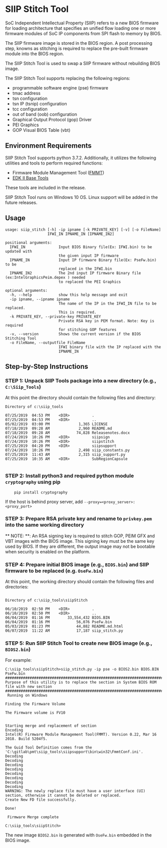 # SIIP Stitch Tool

SoC Independent Intellectual Property (SIIP) refers to a new BIOS firmware for loading architecture that specifies an unified flow loading one or more firmware modules of SoC IP components from SPI flash to memory by BIOS.

The SIIP firmware image is stored in the BIOS region. A post processing step, knowns as stitching is required to replace the pre-built firmware module into the BIOS region.

The SIIP Stitch Tool is used to swap a SIIP firmware without rebuilding BIOS image.

The SIIP Stitch Tool supports replacing the following regions:
  * programmable software engine (pse) firmware
  * tmac address
  * tsn configuration
  * tsn IP (tsnip) configuration
  * tcc configuration
  * out of band (oob) configuration
  * Graphical Output Protocol (gop) Driver
  * PEI Graphics
  * GOP Visual BIOS Table (vbt)


## Environment Requirements

SIIP Stitch Tool supports python 3.7.2. Additionally, it utilizes the following utilities and tools to perform required functions:

* Firmware Module Management Tool ([FMMT](https://firmware.intel.com/develop))
* [EDK II Base Tools](https://github.com/tianocore/tianocore.github.io/wiki/EDK-II-Tools-List)

These tools are included in the release.

SIIP Stitch Tool runs on Windows 10 OS. Linux support will be added in the future releases.

## Usage

```
usage: siip_stitch [-h] -ip ipname [-k PRIVATE_KEY] [-v] [-o FileName]
                   IFWI_IN IPNAME_IN [IPNAME_IN2]

positional arguments:
  IFWI_IN               Input BIOS Binary file(Ex: IFWI.bin) to be updated with
                        the given input IP firmware
  IPNAME_IN             Input IP firmware Binary file(Ex: PseFw.bin) to be
                        replaced in the IFWI.bin
  IPNAME_IN2            The 2nd input IP firmware Binary file (ex:IntelGraphicsPeim.depex ) needed
                        to replaced the PEI Graphics

optional arguments:
  -h, --help            show this help message and exit
  -ip ipname, --ipname ipname
                        The name of the IP in the IFWI_IN file to be replaced.
                        This is required.
  -k PRIVATE_KEY, --private-key PRIVATE_KEY
                        Private RSA key in PEM format. Note: Key is required
                        for stitching GOP features
  -v, --version         Shows the current version if the BIOS Stitching Tool
  -o FileName, --outputfile FileName
                        IFWI binary file with the IP replaced with the
                        IPNAME_IN
```

## Step-by-Step Instructions

### STEP 1: Unpack SIIP Tools package into a new directory (e.g., `C:\Siip_Tools`)

At this point the directory should contain the following files and directory:

```
Directory of c:\siip_tools

07/25/2019  04:53 PM    <DIR>          .
07/25/2019  04:53 PM    <DIR>          ..
05/02/2019  03:00 PM             1,365 LICENSE
07/18/2019  09:28 AM             2,960 README.md
07/18/2019  09:28 AM            74,828 Releasenotes.docx
07/24/2019  10:26 PM    <DIR>          siipsign
07/24/2019  10:26 PM    <DIR>          siipstitch
07/25/2019  04:20 PM    <DIR>          siipsupport
07/24/2019  10:26 PM             2,498 siip_constants.py
07/25/2019  11:43 AM             2,315 siip_support.py
07/25/2019  10:35 AM    <DIR>          SubRegionCapsule


```

### STEP 2: Install python3 and required python module `cryptography` using pip

```
    pip install cryptography
```

If the host is behind proxy server, add `--proxy=<proxy_server>:<proxy_port>`


### STEP 3: Prepare RSA private key and rename to `privkey.pem` into the same working directory

** NOTE: **: An RSA signing key is required to stitch GOP, PEIM GFX and VBT images with the BIOS image. This signing key must be the same key used by BIOS. If they are different, the output image may not be bootable when security is enabled on the platform.


### STEP 4: Prepare initial BIOS image (e.g., `BIOS.bin`) and SIIP firmware to be replaced (e.g. `OseFw.bin`)

At this point, the working directory should contain the following files and directories:

```

Directory of c:\siip_tools\siipStitch

06/10/2019  02:50 PM    <DIR>          .
06/10/2019  02:50 PM    <DIR>          ..
06/04/2019  01:16 PM        33,554,432 BIOS.BIN
06/04/2019  01:16 PM            56,076 PseFw.bin
05/03/2019  01:23 PM            44,882 README.md.html
06/07/2019  11:22 AM            17,187 siip_stitch.py

```


### STEP 5: Run SIIP Stitch Tool to create new BIOS image (e.g., `BIOS2.bin`)

For example:

```
C:\siip_tools\siipStitch>siip_stitch.py -ip pse -o BIOS2.bin BIOS.BIN PseFw.bin
#########################################################################################
Purpose of this utility is to replace the section in System BIOS ROM file with new section
#########################################################################################
 Running on Windows

Finding the Firmware Volume

The Firmware volume is FV10


Starting merge and replacement of section
Encoding
Intel(R) Firmware Module Management Tool(FMMT). Version 0.22, Mar 16 2018. Build 5204f5.

The Guid Tool Definition comes from the 'C:\gitlab\pmt\siip_tools\siipsupport\bin\win32\FmmtConf.ini'.
Decoding
Decoding
Decoding
Decoding
Decoding
Decoding
Decoding
Decoding
WARNING: The newly replace file must have a user interface (UI) section, otherwise it cannot be deleted or replaced.
Create New FD file successfully.

Done!

 Firmware Merge complete

C:\siip_tools\siipStitch>
```

The new image `BIOS2.bin` is generated with `OseFw.bin` embedded in the BIOS image.
